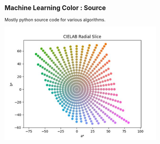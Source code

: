 
## Machine Learning Color : Source

Mostly python source code for various algorithms.

<img src="mlc_sample_plane/mlcolor_radial_slice-01.jpg" width=500px>
